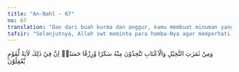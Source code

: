 ```yaml
---
title: "An-Nahl - 67"
no: 67
translation: "Dan dari buah kurma dan anggur, kamu membuat minuman yang memabukkan dan rezeki yang baik. Sungguh, pada yang demikian itu benar-benar terdapat tanda (kebesaran Allah) bagi orang yang mengerti."
tafsir: "Selanjutnya, Allah swt meminta para hamba-Nya agar memperhati-kan buah kurma dan anggur. Dari kedua buah-buahan itu, manusia dapat memproduksi sakar, yaitu minuman memabukkan yang diharamkan dan minuman baik yang dihalalkan. Sebuah riwayat dari Ibnu 'Abbas menjelaskan, \"Sakar ialah minuman yang diharamkan yang berasal dari buah kurma dan anggur. Rezeki yang baik ialah makanan halal yang bisa diproduksi dari kurma dan anggur.\n\nJadi dari kurma dan anggur, manusia dapat memproduksi berbagai jenis makanan. Di antaranya ada yang memudaratkan dan ada yang bermanfaat. Yang memudaratkan dilarang oleh agama, sedang yang bermanfaat dibolehkan untuk diproduksi. Dengan demikian, ayat ini sudah mengandung isyarat bagi mereka yang berpikiran suci bahwa meminum minuman keras haram hukumnya dan tidak boleh diproduksi.\n\nDi akhir ayat, Allah swt menegaskan bahwa dalam penciptaan kedua macam tumbuh-tumbuhan itu terdapat tanda-tanda yang jelas untuk menunjukkan keesaan Tuhan bagi orang-orang yang mempergunakan pikirannya untuk meneliti, memperhatikan, dan mengambil pelajaran dari penciptaan tumbuh-tumbuhan yang disebutkan dalam ayat itu."
---
```


وَمِنْ ثَمَرٰتِ النَّخِيْلِ وَالْاَعْنَابِ تَتَّخِذُوْنَ مِنْهُ سَكَرًا وَّرِزْقًا حَسَنًاۗ اِنَّ فِيْ ذٰلِكَ لَاٰيَةً لِّقَوْمٍ يَّعْقِلُوْنَ 
